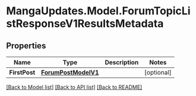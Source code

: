 # MangaUpdates.Model.ForumTopicListResponseV1ResultsMetadata

## Properties

Name | Type | Description | Notes
------------ | ------------- | ------------- | -------------
**FirstPost** | [**ForumPostModelV1**](ForumPostModelV1.md) |  | [optional] 

[[Back to Model list]](../README.md#documentation-for-models) [[Back to API list]](../README.md#documentation-for-api-endpoints) [[Back to README]](../README.md)

